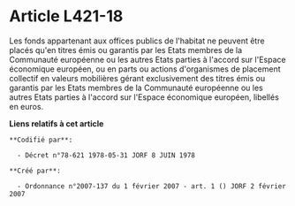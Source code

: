 # Article L421-18

Les fonds appartenant aux offices publics de l'habitat ne peuvent être placés qu'en titres émis ou garantis par les Etats
membres de la Communauté européenne ou les autres Etats parties à l'accord sur l'Espace économique européen, ou en parts ou
actions d'organismes de placement collectif en valeurs mobilières gérant exclusivement des titres émis ou garantis par les
Etats membres de la Communauté européenne ou les autres Etats parties à l'accord sur l'Espace économique européen, libellés
en euros.

**Liens relatifs à cet article**

	**Codifié par**:

	  - Décret n°78-621 1978-05-31 JORF 8 JUIN 1978

	**Créé par**:

	  - Ordonnance n°2007-137 du 1 février 2007 - art. 1 () JORF 2 février 2007
